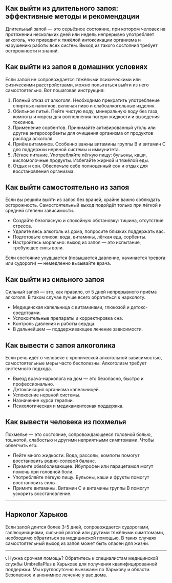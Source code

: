 
## Как выйти из длительного запоя: эффективные методы и рекомендации

Длительный запой — это серьёзное состояние, при котором человек на протяжении нескольких дней или недель непрерывно употребляет алкоголь, что приводит к тяжёлой интоксикации организма и нарушению работы всех систем. Выход из такого состояния требует осторожности и знаний.

## Как выйти из запоя в домашних условиях

Если запой не сопровождается тяжёлыми психическими или физическими расстройствами, можно попытаться выйти из него самостоятельно. Вот пошаговая инструкция:

1. Полный отказ от алкоголя. Необходимо прекратить употребление спиртных напитков, включая пиво и слабоалкогольные изделия. 
2. Обильное питьё. Пейте чистую воду, минеральную воду без газа, компоты и морсы для восполнения потери жидкости и выведения токсинов. 
3. Применение сорбентов. Принимайте активированный уголь или другие энтеросорбенты для очищения организма от продуктов распада алкоголя. 
4. Приём витаминов. Особенно важны витамины группы B и витамин C для поддержки нервной системы и иммунитета. 
5. Лёгкое питание. Употребляйте лёгкую пищу: бульоны, каши, кисломолочные продукты. Избегайте жирной и тяжёлой еды. 
6. Отдых и сон. Обеспечьте себе полноценный сон и отдых для восстановления организма. 

## Как выйти самостоятельно из запоя

Если вы решили выйти из запоя без врачей, крайне важно соблюдать осторожность. Самостоятельный выход подойдёт только при лёгкой и средней степени зависимости.

* Создайте безопасную и спокойную обстановку: тишина, отсутствие стресса. 
* Удалите весь алкоголь из дома, попросите близких поддержать вас. 
* Подготовьте список: вода, витамины, лёгкая еда, сорбенты. 
* Настройтесь морально: выход из запоя — это испытание, требующее силы воли. 

Если состояние ухудшается (повышается давление, начинается тревога или судороги) — немедленно вызывайте врача.

## Как выйти из сильного запоя

Сильный запой — это, как правило, от 5 дней непрерывного приёма алкоголя. В таком случае лучше всего обратиться к наркологу.

* Медицинская капельница с витаминами, глюкозой и детокс-средствами. 
* Успокоительные препараты и корректировка сна. 
* Контроль давления и работы сердца. 
* В дальнейшем — поддерживающее лечение зависимости. 

## Как вывести с запоя алкоголика

Если речь идёт о человеке с хронической алкогольной зависимостью, самостоятельные меры часто бесполезны. Алкоголизм требует системного подхода.

* Выезд врача-нарколога на дом — это безопасно, быстро и профессионально. 
* Детоксикация организма капельницей. 
* Успокоение нервной системы. 
* Назначение курса терапии.
* Психологическая и медикаментозная поддержка. 

## Как вывести человека из похмелья

Похмелье — это состояние, сопровождающееся головной болью, тошнотой, слабостью и другими неприятными симптомами. Чтобы облегчить его:

* Пейте много жидкости. Вода, рассолы, компоты помогут восстановить водно-солевой баланс. 
* Примите обезболивающее. Ибупрофен или парацетамол могут помочь при головной боли. 
* Употребляйте лёгкую пищу. Бульоны, каши и фрукты помогут восстановить силы. 
* Примите витамины. Витамин C и витамины группы B помогут ускорить восстановление. 

***

## Нарколог Харьков

Если запой длится более 3-5 дней, сопровождается судорогами, галлюцинациями, сильной рвотой или другими тяжёлыми симптомами, необходимо обратиться за медицинской помощью. В таких случаях самостоятельный выход из запоя может быть опасен для жизни.

***

📞 Нужна срочная помощь? Обратитесь к специалистам медицинской службы UmbrellaPlus в Харькове для получения квалифицированной поддержки. Мы круглосуточно выезжаем по Харькову и области. Безопасное и анонимное лечение у вас дома.

